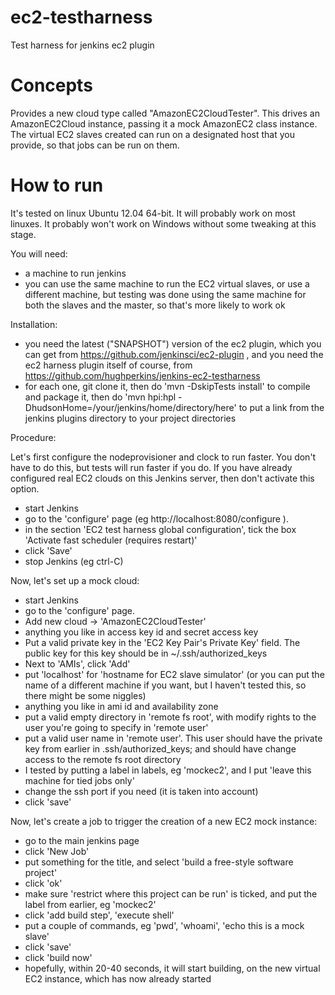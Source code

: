 ec2-testharness
===============

Test harness for jenkins ec2 plugin

Concepts
========

Provides a new cloud type called "AmazonEC2CloudTester".  This drives an AmazonEC2Cloud instance, passing it a mock AmazonEC2 class instance.  The virtual EC2 slaves created can run on a designated host that you provide, so that jobs can be run on them.

How to run
==========

It's tested on linux Ubuntu 12.04 64-bit. It will probably work on most linuxes.  It probably won't work on Windows without some tweaking at this stage.

You will need:

- a machine to run jenkins
- you can use the same machine to run the EC2 virtual slaves, or use a different machine, but testing was done using the same machine for both the slaves and the master, so that's more likely to work ok

Installation:

- you need the latest ("SNAPSHOT") version of the ec2 plugin, which you can get from https://github.com/jenkinsci/ec2-plugin , and you need the ec2 harness plugin itself of course,
from https://github.com/hughperkins/jenkins-ec2-testharness
- for each one, git clone it, then do 'mvn -DskipTests install' to compile and package it,
then do 'mvn hpi:hpl -DhudsonHome=/your/jenkins/home/directory/here' to put a link from 
the jenkins plugins directory to your project directories

Procedure:

Let's first configure the nodeprovisioner and clock to run faster.  You don't have to do this, but tests will run faster if you do.  If you have already configured real EC2 clouds on this Jenkins server, then don't activate this option.
- start Jenkins
- go to the 'configure' page (eg http://localhost:8080/configure ).
- in the section 'EC2 test harness global configuration', tick the box 'Activate fast scheduler (requires restart)'
- click 'Save'
- stop Jenkins (eg ctrl-C)

Now, let's set up a mock cloud:
- start Jenkins
- go to the 'configure' page.
- Add new cloud -> 'AmazonEC2CloudTester'
- anything you like in access key id and secret access key
- Put a valid private key in the 'EC2 Key Pair's Private Key' field.  The public key for this key should be in ~/.ssh/authorized_keys
- Next to 'AMIs', click 'Add'
- put 'localhost' for 'hostname for EC2 slave simulator' (or you can put the name of a different machine if you want, but I haven't tested this, so there might be some niggles)
- anything you like in ami id and availability zone
- put a valid empty directory in 'remote fs root', with modify rights to the user you're going to specify in 'remote user'
- put a valid user name in 'remote user'.  This user should have the private key from earlier in .ssh/authorized_keys; and should have change access to the remote fs root directory
- I tested by putting a label in labels, eg 'mockec2', and I put 'leave this machine for tied jobs only'
- change the ssh port if you need (it is taken into account)
- click 'save'

Now, let's create a job to trigger the creation of a new EC2 mock instance:
- go to the main jenkins page
- click 'New Job'
- put something for the title, and select 'build a free-style software project'
- click 'ok'
- make sure 'restrict where this project can be run' is ticked, and put the label from earlier, eg 'mockec2'
- click 'add build step', 'execute shell'
- put a couple of commands, eg 'pwd', 'whoami', 'echo this is a mock slave'
- click 'save'
- click 'build now'
- hopefully, within 20-40 seconds, it will start building, on the new virtual EC2 instance, which has now already started

